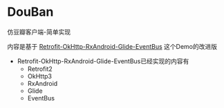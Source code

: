 # DouBan
仿豆瓣客户端-简单实现

内容是基于 [Retrofit-OkHttp-RxAndroid-Glide-EventBus](https://github.com/IvyZh/Retrofit-OkHttp-RxAndroid-Glide-EventBus) 这个Demo的改进版


* Retrofit-OkHttp-RxAndroid-Glide-EventBus已经实现的内容有
	* Retrofit2
	* OkHttp3
	* RxAndroid
	* Glide
	* EventBus

